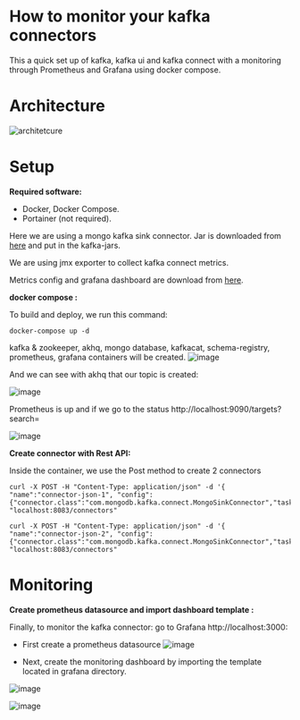 #  How to monitor your kafka connectors 

This a quick set up of  kafka, kafka ui and kafka connect with a monitoring through Prometheus and Grafana using docker compose.

# Architecture
![architetcure](https://github.com/SaraMaz/kafka-connect-monitoring/assets/20047882/73b16453-804f-4963-98c4-08b797ec1a19)

# Setup

**Required software:**

* Docker, Docker Compose.
* Portainer (not required). 

Here we are using a mongo kafka sink connector. Jar is downloaded from [here](https://repo1.maven.org/maven2/org/mongodb/kafka/mongo-kafka-connect/1.11.0/) and put in the kafka-jars.

We are using jmx exporter to collect kafka connect metrics.

Metrics config and grafana dashboard are download from [here](https://github.com/confluentinc/kafka-connect-monitoring-sandbox). 

**docker compose :**

To build and deploy, we run this command:

```shell script
docker-compose up -d
```
kafka & zookeeper, akhq, mongo database, kafkacat, schema-registry, prometheus, grafana containers will be created.
![image](https://github.com/SaraMaz/kafka-connect-monitoring/assets/20047882/4a5b8b64-8aeb-45cb-a570-211a10900cf6)

And we can see with akhq that our topic is created:

![image](https://github.com/SaraMaz/kafka-connect-monitoring/assets/20047882/2a1d1410-dedf-44b2-9ec7-a19be602d410)

Prometheus is up and if we go to the status http://localhost:9090/targets?search= 

![image](https://github.com/SaraMaz/kafka-connect-monitoring/assets/20047882/323c715f-3c71-4f5c-a6a9-ae3da8fce315)

**Create connector with Rest API:**

Inside the container, we use the Post method to create 2 connectors

```shell script
curl -X POST -H "Content-Type: application/json" -d '{ "name":"connector-json-1", "config":{"connector.class":"com.mongodb.kafka.connect.MongoSinkConnector","tasks.max":"1","topics":"json","collection":"json1","internal.key.converter.schemas.enable":"false","key.converter.schemas.enable":"false","database":"test","connection.uri":"mongodb://admin:admin@host.docker.internal:27017","value.converter.schemas.enable":"false","value.converter":"org.apache.kafka.connect.storage.StringConverter"}}' "localhost:8083/connectors"
```

```shell script
curl -X POST -H "Content-Type: application/json" -d '{ "name":"connector-json-2", "config":{"connector.class":"com.mongodb.kafka.connect.MongoSinkConnector","tasks.max":"1","topics":"json","collection":"json2","internal.key.converter.schemas.enable":"false","key.converter.schemas.enable":"false","database":"test","connection.uri":"mongodb://admin:admin@host.docker.internal:27017","value.converter.schemas.enable":"false","value.converter":"org.apache.kafka.connect.storage.StringConverter"}}' "localhost:8083/connectors"
```
# Monitoring 

**Create prometheus datasource and import dashboard template :**

Finally, to monitor the kafka connector: go to Grafana http://localhost:3000:

* First create a prometheus datasource 
![image](https://github.com/SaraMaz/kafka-connect-monitoring/assets/20047882/9e1b0fe1-a015-41a4-8418-9de54a82e89b)

* Next, create the monitoring dashboard by importing the template located in grafana directory.

![image](https://github.com/SaraMaz/kafka-connect-monitoring/assets/20047882/a8476d18-2499-4dba-bc54-564b3b3d1794)

![image](https://github.com/SaraMaz/kafka-connect-monitoring/assets/20047882/cf28383e-8846-4eeb-aaa4-a694e33cd6e7)

